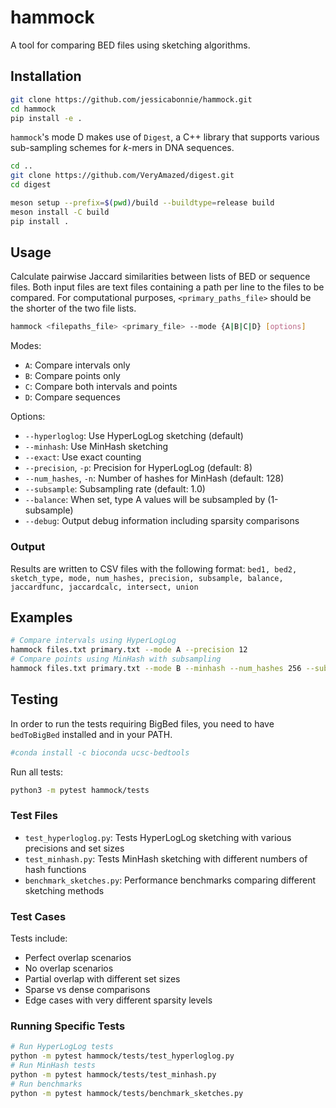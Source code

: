 # hammock

A tool for comparing BED files using sketching algorithms.

## Installation

```bash
git clone https://github.com/jessicabonnie/hammock.git
cd hammock
pip install -e .
```
`hammock`'s mode D makes use of `Digest`, a C++ library that supports various sub-sampling schemes for $k$-mers in DNA sequences.
```bash
cd ..
git clone https://github.com/VeryAmazed/digest.git
cd digest

meson setup --prefix=$(pwd)/build --buildtype=release build
meson install -C build
pip install .
```

## Usage

Calculate pairwise Jaccard similarities between lists of BED or sequence files.
Both input files are text files containing a path per line to the files to be compared. For computational purposes, `<primary_paths_file>` should be the shorter of the two file lists.
```bash
hammock <filepaths_file> <primary_file> --mode {A|B|C|D} [options]
```


Modes:
- `A`: Compare intervals only
- `B`: Compare points only
- `C`: Compare both intervals and points
- `D`: Compare sequences

Options:
- `--hyperloglog`: Use HyperLogLog sketching (default)
- `--minhash`: Use MinHash sketching
- `--exact`: Use exact counting
- `--precision`, `-p`: Precision for HyperLogLog (default: 8)
- `--num_hashes`, `-n`: Number of hashes for MinHash (default: 128)
- `--subsample`: Subsampling rate (default: 1.0)
- `--balance`: When set, type A values will be subsampled by (1-subsample)
- `--debug`: Output debug information including sparsity comparisons

### Output

Results are written to CSV files with the following format:
```bed1, bed2, sketch_type, mode, num_hashes, precision, subsample, balance, jaccardfunc, jaccardcalc, intersect, union```


## Examples

```bash
# Compare intervals using HyperLogLog
hammock files.txt primary.txt --mode A --precision 12
# Compare points using MinHash with subsampling
hammock files.txt primary.txt --mode B --minhash --num_hashes 256 --subsample 0.1
```

## Testing

In order to run the tests requiring BigBed files, you need to have `bedToBigBed` installed and in your PATH.
```bash
#conda install -c bioconda ucsc-bedtools
```

Run all tests:
```bash
python3 -m pytest hammock/tests
```

### Test Files
- `test_hyperloglog.py`: Tests HyperLogLog sketching with various precisions and set sizes
- `test_minhash.py`: Tests MinHash sketching with different numbers of hash functions
- `benchmark_sketches.py`: Performance benchmarks comparing different sketching methods

### Test Cases
Tests include:
- Perfect overlap scenarios
- No overlap scenarios
- Partial overlap with different set sizes
- Sparse vs dense comparisons
- Edge cases with very different sparsity levels

### Running Specific Tests

```bash
# Run HyperLogLog tests
python -m pytest hammock/tests/test_hyperloglog.py
# Run MinHash tests
python -m pytest hammock/tests/test_minhash.py
# Run benchmarks
python -m pytest hammock/tests/benchmark_sketches.py
```